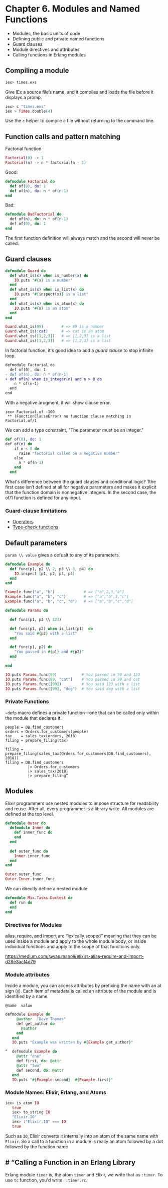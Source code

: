 # Chapter 6. Modules and Named Functions

- Modules, the basic units of code
- Defining public and private named functions
- Guard clauses
- Module directives and attributes
- Calling functions in Erlang modules

## Compiling a module

```elixir
iex> times.exs
```

Give IEx a source file’s name, and it compiles and loads the file before it displays a promp.

```elixir
iex> c "times.exs"
iex > Times.double(4)
```

Use the `c` helper to compile a file without returning to the command line.

## Function calls and pattern matching

Factorial function

```elixir
Factorial(0) -> 1
Factorial(n) -> n * factorial(n - 1)
```

Good:

```elixir
defmodule Factorial do
  def of(0), do: 1
  def of(n), do: n * of(n-1)
end
```

Bad:

```elixir
defmodule BadFactorial do
  def​ of(n), ​do​: n * of(n-1)
  def​ of(0), ​do​: 1
​end
```

The first function definition will always match and the second will never be called.

## Guard clauses

```elixir
defmodule Guard do
  def what_is(x) when is_number(x) do
    IO.puts "#{x} is a number"
  end
  def what_is(x) when is_list(x) do
    IO.puts "#{inspect(x)} is a list"
  end
  def what_is(x) when is_atom(x) do
    IO.puts "#{x} is an atom"
  end
end

Guard.what_is(99)        # => 99 is a number
Guard.what_is(:cat)      # => cat is an atom
Guard.what_is([1,2,3])   # => [1,2,3] is a list
Guard.what_is([1,2,3])   ​# => [1,2,3] is a list​
```

In factorial function, it's good idea to add a _guard clause_ to stop infinite loop.

```diff
defmodule Factorial do
  def of(0), do: 1
- def of(n), do: n * of(n-1)
+ def of(n) when is_integer(n) and n > 0 do
    n * of(n-1)
  end
end
```

With a negative arugment, it will show clause error.

```
iex>​ Factorial.of -100
​ ​**​ (FunctionClauseError) no function clause matching in Factorial.of/1
```

We can add a type constraint, "The parameter must be an integer."

```elixir
def of(0), do: 1
​def of(n) ​do​
​    ​if​ n < 0 ​do​
​      ​raise​ ​"​​factorial called on a negative number"​
​    ​else​
​      n * of(n-1)
​    ​end​
​  ​end
```

What's difference between the guard clauses and conditional logic?
Tthe first case isn’t defined at all for negative parameters and makes it explicit that the function domain is nonnegative integers. In the second case, the of/1 function is defined for any input.

### Guard-clause limitations

- [Operators](https://hexdocs.pm/elixir/master/operators.html)
- [Type-check functions](https://hexdocs.pm/elixir/1.12/Kernel.html#in/2-guards)

## Default parameters

`param \\ value` gives a defualt to any of its parameters.

```elixir
defmodule Example do
  def func(p1, p2 \\ 2, p3 \\ 3, p4) do
    IO.inspect [p1, p2, p3, p4]
  end
end

Example.func("a", "b")             # => ["a",2,3,"b"]
Example.func("a", "b", "c")        # => ["a","b",3,"c"]
Example.func("a", "b", "c", "d")   # => ["a","b","c","d"]
```

```elixir
defmodule Params do

  def func(p1, p2 \\ 123) 

  def func(p1, p2) when is_list(p1)  do
    "You said #{p2} with a list"
  end

  def func(p1, p2) do
    "You passed in #{p1} and #{p2}"
  end

end

IO.puts Params.func(99)           # You passed in 99 and 123
IO.puts Params.func(99, "cat")    # You passed in 99 and cat
IO.puts Params.func([99])         # You said 123 with a list
IO.puts Params.func([99], "dog")  # You said dog with a list
```

### Private Functions

`~defp` macro defines a private function—one that can be called only within the module that declares it.

```elxiir
people = DB.find_customers
orders = Orders.for_customers(people)
​tax    = sales_tax(orders, 2018)
​filing = prepare_filing(tax)
```

```
filing = prepare_filing(sales_tax(Orders.for_customers(DB.find_customers), 2018))
filing = DB.find_customers
          |> Orders.for_customers
          |> sales_tax(2018)
          |> prepare_filing”
```

## Modules

Elixir programmers use nested modules to impose structure for readability and reuse. After all, every programmer is a library write. All modules are defined at the top level.

```elixir
defmodule Outer do
  defmodule Inner do
    def inner_func do
    end
  end
  
  def outer_func do
    Inner.inner_func
  end
end

Outer.outer_func
Outer.Inner.inner_func
```

We can directly define a nested module.

```elixir
defmodule Mix.Tasks.Doctest do
  def run do
  end
end
```

### Directives for Modules

[alias, require, and import](https://elixir-lang.org/getting-started/alias-require-and-import.html) are “lexically scoped” meaning that they can be used inside a module and apply to the whole module body, or inside individual functions and apply to the scope of that functions only.

https://medium.com/@vas.manoli/elixirs-alias-require-and-import-d28e3acf4d79

### Module attributes

Inside a module, you can access attributes by prefixing the name with an at sign (`@`).
 Each item of metadata is called an attribute of the module and is identified by a name.
```
@name  value
```

```elixir
​defmodule​ Example ​do​
​ 	  @author  ​"​​Dave Thomas"​
​ 	  ​def​ get_author ​do​
​ 	    @author
​ 	  ​end​
​ 	​end​
​ 	IO.puts ​"​​Example was written by ​​#{​Example.get_author​}​"
```

```elixir
“​ 	​defmodule​ Example ​do​
​ 	  @attr ​"​​one"​
​ 	  ​def​ first, ​do​: @attr
​ 	  @attr ​"​​two"​
​ 	  ​def​ second, ​do​: @attr
​ 	​end​
​ 	IO.puts ​"​​#{​Example.second​}​​  ​​#{​Example.first​}​​"​ 
```

### Module Names: Elixir, Erlang, and Atoms


```elixir
iex>​ is_atom IO
​ 	true
​ 	​iex>​ to_string IO
​ 	"Elixir.IO"
​ 	​iex>​ ​:"Elixir.IO"​ === IO
​ 	true
```

Such as `IO`, Elixir converts it internally into an atom of the same name with `Elixir`. So a call to a function in a module is really an atom followed by a dot followed by the function name

## # “Calling a Function in an Erlang Library

Erlang module `timer` is, the atom `timer` and Elixir, we write that as `:timer`. To use `tc` function, you'd write ` :timer.rc`.
